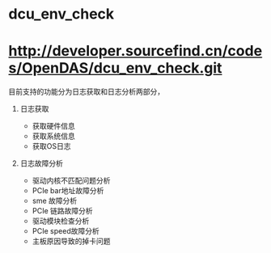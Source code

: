 # dcu_env_check
# http://developer.sourcefind.cn/codes/OpenDAS/dcu_env_check.git

目前支持的功能分为日志获取和日志分析两部分，
1) 日志获取
    * 获取硬件信息
    * 获取系统信息
    * 获取OS日志

2) 日志故障分析
    * 驱动内核不匹配问题分析
    * PCIe bar地址故障分析
    * sme 故障分析
    * PCIe 链路故障分析
    * 驱动模块检查分析
	* PCIe speed故障分析
	* 主板原因导致的掉卡问题
